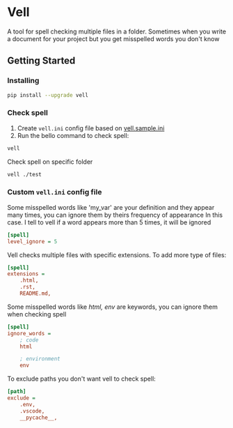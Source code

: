 # Vell

A tool for spell checking multiple files in a folder. Sometimes when you write a document for your project but you get misspelled words you don't know

## Getting Started

### Installing

```bash
pip install --upgrade vell
```

### Check spell

1. Create `vell.ini` config file based on [vell.sample.ini](vell.sample.ini)
2. Run the bello command to check spell:

```bash
vell
```

Check spell on specific folder

```bash
vell ./test
```

### Custom `vell.ini` config file

Some misspelled words like 'my_var' are your definition and they appear many times, you can ignore them by theirs frequency of appearance
In this case. I tell to vell if a word appears more than 5 times, it will be ignored

```ini
[spell]
level_ignore = 5
```

Vell checks multiple files with specific extensions. To add more type of files:

```ini
[spell]
extensions =
    .html,
    .rst,
    README.md,
```

Some misspelled words like _html, env_ are keywords, you can ignore them when checking spell

```ini
[spell]
ignore_words =
    ; code
    html

    ; environment
    env
```

To exclude paths you don't want vell to check spell:

```ini
[path]
exclude =
    .env,
    .vscode,
    __pycache__,
```
